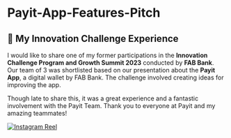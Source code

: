 # Payit-App-Features-Pitch

## 🚀 My Innovation Challenge Experience

I would like to share one of my former participations in the **Innovation Challenge Program and Growth Summit 2023** conducted by **FAB Bank**.  
Our team of 3 was shortlisted based on our presentation about the **Payit App**, a digital wallet by FAB Bank. The challenge involved creating ideas for improving the app.

Though late to share this, it was a great experience and a fantastic involvement with the Payit Team. Thank you to everyone at Payit and my amazing teammates!


[![Instagram Reel](https://img.shields.io/badge/Reel-Instagram-833ab4?logo=instagram)](https://www.instagram.com/reel/C1EvjsmtNq2/)
